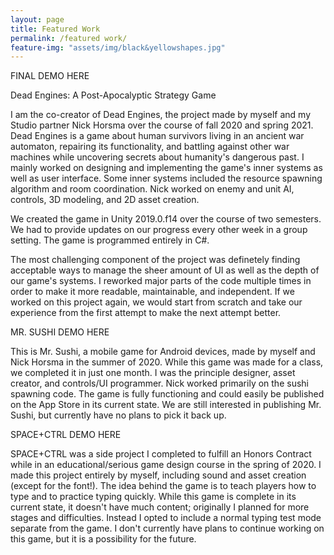 ```yaml
---
layout: page
title: Featured Work
permalink: /featured work/
feature-img: "assets/img/black&yellowshapes.jpg"
---
```

FINAL DEMO HERE

Dead Engines: A Post-Apocalyptic Strategy Game

I am the co-creator of Dead Engines, the project made by myself and my Studio partner Nick Horsma over the course of fall 2020 and spring 2021. Dead Engines is a game about human survivors living in an ancient war automaton, repairing its functionality, and battling against other war machines while uncovering secrets about humanity's dangerous past. I mainly worked on designing and implementing the game's inner systems as well as user interface. Some inner systems included the resource spawning algorithm and room coordination. Nick worked on enemy and unit AI, controls, 3D modeling, and 2D asset creation.

We created the game in Unity 2019.0.f14 over the course of two semesters. We had to provide updates on our progress every other week in a group setting. The game is programmed entirely in C#.

The most challenging component of the project was definetely finding acceptable ways to manage the sheer amount of UI as well as the depth of our game's systems. I reworked major parts of the code multiple times in order to make it more readable, maintainable, and independent. If we worked on this project again, we would start from scratch and take our experience from the first attempt to make the next attempt better.


MR. SUSHI DEMO HERE

This is Mr. Sushi, a mobile game for Android devices, made by myself and Nick Horsma in the summer of 2020. While this game was made for a class, we completed it in just one month. I was the principle designer, asset creator, and controls/UI programmer. Nick worked primarily on the sushi spawning code. The game is fully functioning and could easily be published on the App Store in its current state. We are still interested in publishing Mr. Sushi, but currently have no plans to pick it back up.


SPACE+CTRL DEMO HERE

SPACE+CTRL was a side project I completed to fulfill an Honors Contract while in an educational/serious game design course in the spring of 2020. I made this project entirely by myself, including sound and asset creation (except for the font!). The idea behind the game is to teach players how to type and to practice typing quickly. While this game is complete in its current state, it doesn't have much content; originally I planned for more stages and difficulties. Instead I opted to include a normal typing test mode separate from the game. I don't currently have plans to continue working on this game, but it is a possibility for the future.
